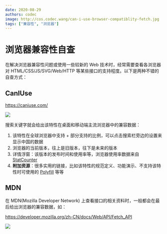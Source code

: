 ```yaml
---
date: 2020-08-29
authors: codec
image: http://cos.codec.wang/can-i-use-browser-compatiblity-fetch.jpg
tags: ["兼容性", "浏览器"]
---
```


# 浏览器兼容性自查

在解决浏览器兼容性问题或使用一些较新的 Web 技术时，经常需要查看各浏览器对 HTML/CSS/JS/SVG/Web/HTTP 等某些接口的支持程度。以下是两种不错的自查方式：

## CanIUse

https://caniuse.com/

<!--truncate-->

![](http://cos.codec.wang/can-i-use-browser-compatiblity-fetch.jpg)

搜索关键字就会给出该特性在桌面和移动端主流浏览器中的兼容数据：

1. 该特性在全球浏览器中支持 + 部分支持的比例，可以点击搜索栏旁边的设置来显示中国的数据
2. 浏览器的当前版本，往上是旧版本，往下是未来的版本
3. 详情浮窗：该版本的发布时间和使用率等，浏览器使用率数据来自 [StatCounter](https://gs.statcounter.com/)
4. **附加资源**：很多实用的链接，比如该特性的规范定义、功能演示、不支持该特性时可使用的 [Polyfill](./polyfill-and-shim.md) 等等

## MDN

在 MDN(Mozilla Developer Network) 上查看接口的相关资料时，一般都会在最后给出浏览器的兼容数据，如：

https://developer.mozilla.org/zh-CN/docs/Web/API/Fetch_API

![](http://cos.codec.wang/mdn-browser-compatiblity-fetch-api.jpg)
